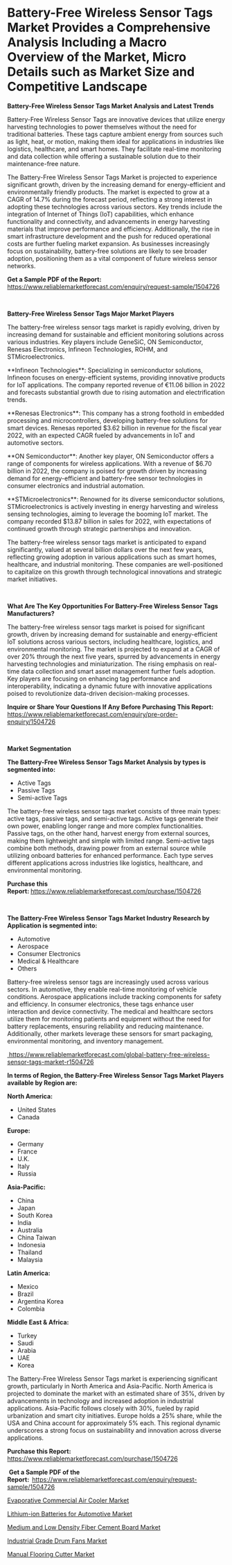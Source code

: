 <p><h1>Battery-Free Wireless Sensor Tags Market Provides a Comprehensive Analysis Including a Macro Overview of the Market, Micro Details such as Market Size and Competitive Landscape</h1></p><p><strong>Battery-Free Wireless Sensor Tags Market Analysis and Latest Trends</strong></p>
<p><p>Battery-Free Wireless Sensor Tags are innovative devices that utilize energy harvesting technologies to power themselves without the need for traditional batteries. These tags capture ambient energy from sources such as light, heat, or motion, making them ideal for applications in industries like logistics, healthcare, and smart homes. They facilitate real-time monitoring and data collection while offering a sustainable solution due to their maintenance-free nature.</p><p>The Battery-Free Wireless Sensor Tags Market is projected to experience significant growth, driven by the increasing demand for energy-efficient and environmentally friendly products. The market is expected to grow at a CAGR of 14.7% during the forecast period, reflecting a strong interest in adopting these technologies across various sectors. Key trends include the integration of Internet of Things (IoT) capabilities, which enhance functionality and connectivity, and advancements in energy harvesting materials that improve performance and efficiency. Additionally, the rise in smart infrastructure development and the push for reduced operational costs are further fueling market expansion. As businesses increasingly focus on sustainability, battery-free solutions are likely to see broader adoption, positioning them as a vital component of future wireless sensor networks.</p></p>
<p><strong>Get a Sample PDF of the Report:&nbsp;</strong> <a href="https://www.reliablemarketforecast.com/enquiry/request-sample/1504726?utm_campaign=1144&utm_medium=2&utm_source=Github&utm_content=ia&utm_term=08122024&utm_id=battery-free-wireless-sensor-tags">https://www.reliablemarketforecast.com/enquiry/request-sample/1504726</a></p>
<p>&nbsp;</p>
<p><strong>Battery-Free Wireless Sensor Tags Major Market Players</strong></p>
<p><p>The battery-free wireless sensor tags market is rapidly evolving, driven by increasing demand for sustainable and efficient monitoring solutions across various industries. Key players include GeneSiC, ON Semiconductor, Renesas Electronics, Infineon Technologies, ROHM, and STMicroelectronics.</p><p>**Infineon Technologies**: Specializing in semiconductor solutions, Infineon focuses on energy-efficient systems, providing innovative products for IoT applications. The company reported revenue of €11.06 billion in 2022 and forecasts substantial growth due to rising automation and electrification trends.</p><p>**Renesas Electronics**: This company has a strong foothold in embedded processing and microcontrollers, developing battery-free solutions for smart devices. Renesas reported $3.62 billion in revenue for the fiscal year 2022, with an expected CAGR fueled by advancements in IoT and automotive sectors.</p><p>**ON Semiconductor**: Another key player, ON Semiconductor offers a range of components for wireless applications. With a revenue of $6.70 billion in 2022, the company is poised for growth driven by increasing demand for energy-efficient and battery-free sensor technologies in consumer electronics and industrial automation.</p><p>**STMicroelectronics**: Renowned for its diverse semiconductor solutions, STMicroelectronics is actively investing in energy harvesting and wireless sensing technologies, aiming to leverage the booming IoT market. The company recorded $13.87 billion in sales for 2022, with expectations of continued growth through strategic partnerships and innovation.</p><p>The battery-free wireless sensor tags market is anticipated to expand significantly, valued at several billion dollars over the next few years, reflecting growing adoption in various applications such as smart homes, healthcare, and industrial monitoring. These companies are well-positioned to capitalize on this growth through technological innovations and strategic market initiatives.</p></p>
<p>&nbsp;</p>
<p><strong>What Are The Key Opportunities For Battery-Free Wireless Sensor Tags Manufacturers?</strong></p>
<p><p>The battery-free wireless sensor tags market is poised for significant growth, driven by increasing demand for sustainable and energy-efficient IoT solutions across various sectors, including healthcare, logistics, and environmental monitoring. The market is projected to expand at a CAGR of over 20% through the next five years, spurred by advancements in energy harvesting technologies and miniaturization. The rising emphasis on real-time data collection and smart asset management further fuels adoption. Key players are focusing on enhancing tag performance and interoperability, indicating a dynamic future with innovative applications poised to revolutionize data-driven decision-making processes.</p></p>
<p><strong>Inquire or Share Your Questions If Any Before Purchasing This Report:</strong> <a href="https://www.reliablemarketforecast.com/enquiry/pre-order-enquiry/1504726?utm_campaign=1144&utm_medium=2&utm_source=Github&utm_content=ia&utm_term=08122024&utm_id=battery-free-wireless-sensor-tags">https://www.reliablemarketforecast.com/enquiry/pre-order-enquiry/1504726</a></p>
<p>&nbsp;</p>
<p><strong>Market Segmentation</strong></p>
<p><strong>The Battery-Free Wireless Sensor Tags Market Analysis by types is segmented into:</strong></p>
<p><ul><li>Active Tags</li><li>Passive Tags</li><li>Semi-active Tags</li></ul></p>
<p><p>The battery-free wireless sensor tags market consists of three main types: active tags, passive tags, and semi-active tags. Active tags generate their own power, enabling longer range and more complex functionalities. Passive tags, on the other hand, harvest energy from external sources, making them lightweight and simple with limited range. Semi-active tags combine both methods, drawing power from an external source while utilizing onboard batteries for enhanced performance. Each type serves different applications across industries like logistics, healthcare, and environmental monitoring.</p></p>
<p><strong>Purchase this Report:&nbsp;</strong><a href="https://www.reliablemarketforecast.com/purchase/1504726?utm_campaign=1144&utm_medium=2&utm_source=Github&utm_content=ia&utm_term=08122024&utm_id=battery-free-wireless-sensor-tags">https://www.reliablemarketforecast.com/purchase/1504726</a></p>
<p>&nbsp;</p>
<p><strong>The Battery-Free Wireless Sensor Tags Market Industry Research by Application is segmented into:</strong></p>
<p><ul><li>Automotive</li><li>Aerospace</li><li>Consumer Electronics</li><li>Medical & Healthcare</li><li>Others</li></ul></p>
<p><p>Battery-free wireless sensor tags are increasingly used across various sectors. In automotive, they enable real-time monitoring of vehicle conditions. Aerospace applications include tracking components for safety and efficiency. In consumer electronics, these tags enhance user interaction and device connectivity. The medical and healthcare sectors utilize them for monitoring patients and equipment without the need for battery replacements, ensuring reliability and reducing maintenance. Additionally, other markets leverage these sensors for smart packaging, environmental monitoring, and inventory management.</p></p>
<p><a href="https://www.reliablemarketforecast.com/global-battery-free-wireless-sensor-tags-market-r1504726?utm_campaign=1144&utm_medium=2&utm_source=Github&utm_content=ia&utm_term=08122024&utm_id=battery-free-wireless-sensor-tags">&nbsp;https://www.reliablemarketforecast.com/global-battery-free-wireless-sensor-tags-market-r1504726</a></p>
<p><strong>In terms of Region, the Battery-Free Wireless Sensor Tags Market Players available by Region are:</strong></p>
<p>
    <p> <strong> North America: </strong>
        <ul>
            <li>United States</li>
            <li>Canada</li>
        </ul>
        </p> 
    <p> <strong> Europe: </strong>
        <ul>
            <li>Germany</li>
            <li>France</li>
            <li>U.K.</li>
            <li>Italy</li>
            <li>Russia</li>
        </ul>
        </p> 
    <p> <strong> Asia-Pacific: </strong>
        <ul>
            <li>China</li>
            <li>Japan</li>
            <li>South Korea</li>
            <li>India</li>
            <li>Australia</li>
            <li>China Taiwan</li>
            <li>Indonesia</li>
            <li>Thailand</li>
            <li>Malaysia</li>
        </ul>
        </p> 
    <p> <strong> Latin America: </strong>
        <ul>
            <li>Mexico</li>
            <li>Brazil</li>
            <li>Argentina Korea</li>
            <li>Colombia</li>
        </ul>
        </p> 
    <p> <strong> Middle East & Africa: </strong>
        <ul>
            <li>Turkey</li>
            <li>Saudi</li>
            <li>Arabia</li>
            <li>UAE</li>
            <li>Korea</li>
        </ul>
    </p>
    </p>
<p><p>The Battery-Free Wireless Sensor Tags market is experiencing significant growth, particularly in North America and Asia-Pacific. North America is projected to dominate the market with an estimated share of 35%, driven by advancements in technology and increased adoption in industrial applications. Asia-Pacific follows closely with 30%, fueled by rapid urbanization and smart city initiatives. Europe holds a 25% share, while the USA and China account for approximately 5% each. This regional dynamic underscores a strong focus on sustainability and innovation across diverse applications.</p></p>
<p><strong>Purchase this Report: </strong><a href="https://www.reliablemarketforecast.com/purchase/1504726?utm_campaign=1144&utm_medium=2&utm_source=Github&utm_content=ia&utm_term=08122024&utm_id=battery-free-wireless-sensor-tags">https://www.reliablemarketforecast.com/purchase/1504726</a></p>
<p>&nbsp;<strong>Get a Sample PDF of the Report:&nbsp;&nbsp;</strong><a href="https://www.reliablemarketforecast.com/enquiry/request-sample/1504726?utm_campaign=1144&utm_medium=2&utm_source=Github&utm_content=ia&utm_term=08122024&utm_id=battery-free-wireless-sensor-tags">https://www.reliablemarketforecast.com/enquiry/request-sample/1504726</a></p>
<p><strong></strong></p>
<p><p><a href="https://www.linkedin.com/pulse/compreh-proposis-fbaif?utm_campaign=1144&utm_medium=2&utm_source=Github&utm_content=ia&utm_term=08122024&utm_id=battery-free-wireless-sensor-tags">Evaporative Commercial Air Cooler Market</a></p><p><a href="https://github.com/mabutironaldo/Market-Research-Report-List-6/blob/main/lithium-ion-batteries-for-automotive-market.md?utm_campaign=1144&utm_medium=2&utm_source=Github&utm_content=ia&utm_term=08122024&utm_id=battery-free-wireless-sensor-tags">Lithium-ion Batteries for Automotive Market</a></p><p><a href="https://www.linkedin.com/pulse/medium-low-density-fiber-cement-board-industry-forecast-report-u60qc?utm_campaign=1144&utm_medium=2&utm_source=Github&utm_content=ia&utm_term=08122024&utm_id=battery-free-wireless-sensor-tags">Medium and Low Density Fiber Cement Board Market</a></p><p><a href="https://www.linkedin.com/pulse/industrial-grade-drum-fans-market-global-analysis-size-growth-pfq8c?utm_campaign=1144&utm_medium=2&utm_source=Github&utm_content=ia&utm_term=08122024&utm_id=battery-free-wireless-sensor-tags">Industrial Grade Drum Fans Market</a></p><p><a href="https://www.linkedin.com/pulse/manual-flooring-cutter-market-soar-148-cagr-from-2024-2031-qzxic?utm_campaign=1144&utm_medium=2&utm_source=Github&utm_content=ia&utm_term=08122024&utm_id=battery-free-wireless-sensor-tags">Manual Flooring Cutter Market</a></p></p>